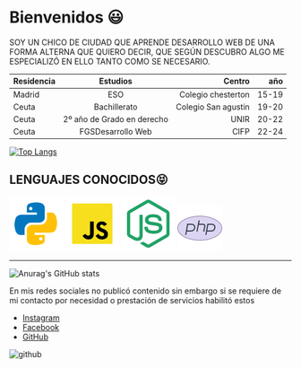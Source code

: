 # Bienvenidos 😃

SOY UN CHICO DE CIUDAD QUE APRENDE DESARROLLO WEB DE UNA FORMA ALTERNA QUE QUIERO DECIR, QUE SEGÚN DESCUBRO ALGO ME ESPECIALIZÓ EN ELLO TANTO COMO SE NECESARIO.

|Residencia|Estudios|Centro|año|
|:---|:---:|---:|---:|
|Madrid| ESO| Colegio chesterton|15-19|
|Ceuta|Bachillerato|Colegio San agustin|19-20|
|Ceuta| 2º año de Grado en derecho| UNIR|20-22|
|Ceuta| FGSDesarrollo Web| CIFP| 22-24|

[![Top Langs](https://github-readme-stats.vercel.app/api/top-langs/?username=MarcosDominguezVega&hide_progress=true&layout=compact&bg_color=DEG,000000,5b139f&theme=nightowl)](https://github.com/anuraghazra/github-readme-stats)

## **LENGUAJES CONOCIDOS**😝

![PYTHON](icons8-python.svg)
![JAVASCRIPT](icons8-javascript.svg)
![NODEJS](icons8-node-js.svg)
![PHP](icons8-php-logo.svg)

<hr />

![Anurag's GitHub stats](https://github-readme-stats.vercel.app/api?username=MarcosDominguezVega&show_icons=true&theme=nightowl&bg_color=DEG,75b9ed,000000,5b139f)

En mis redes sociales no publicó contenido sin embargo si se requiere de mi contacto por necesidad o prestación de servicios habilitó estos

- [Instagram](https://instagram.com/Sxcram.02)
- [Facebook](https://www.facebook.com/Sxcram02)
- [GitHub](https://github.com/Sxcram02)


![github](https://github-profile-trophy.vercel.app/?username=MarcosDominguezVega&theme=radical&no-frame=false&no-bg=false&margin-w=4)
